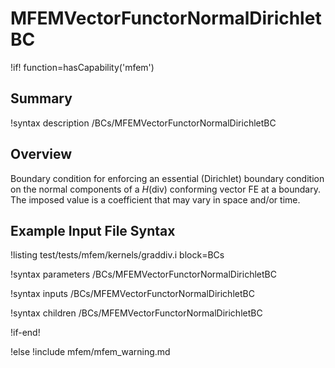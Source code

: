 # MFEMVectorFunctorNormalDirichletBC

!if! function=hasCapability('mfem')

## Summary

!syntax description /BCs/MFEMVectorFunctorNormalDirichletBC

## Overview

Boundary condition for enforcing an essential (Dirichlet) boundary condition on the normal
components of a $H(\mathrm{div})$ conforming vector FE at a boundary. The imposed value is
a coefficient that may vary in space and/or time.

## Example Input File Syntax

!listing test/tests/mfem/kernels/graddiv.i block=BCs

!syntax parameters /BCs/MFEMVectorFunctorNormalDirichletBC

!syntax inputs /BCs/MFEMVectorFunctorNormalDirichletBC

!syntax children /BCs/MFEMVectorFunctorNormalDirichletBC

!if-end!

!else
!include mfem/mfem_warning.md
